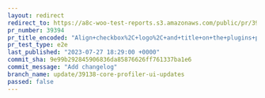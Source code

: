 ```yaml
---
layout: redirect
redirect_to: https://a8c-woo-test-reports.s3.amazonaws.com/public/pr/39394/e2e/index.html
pr_number: 39394
pr_title_encoded: "Align+checkbox%2C+logo%2C+and+title+on+the+plugins+page+%28core+profiler%29"
pr_test_type: e2e
last_published: "2023-07-27 18:29:00 +0000"
commit_sha: 9e99b292845906836da85876626ff761337ba1e6
commit_message: "Add changelog"
branch_name: update/39138-core-profiler-ui-updates
passed: false
---
```


